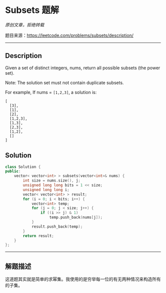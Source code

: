 # Subsets 题解

*原创文章，拒绝转载*

题目来源：https://leetcode.com/problems/subsets/description/

------

## Description

Given a set of distinct integers, nums, return all possible subsets (the power set).

Note: The solution set must not contain duplicate subsets.

For example,
If nums = `[1,2,3]`, a solution is:
```
[
  [3],
  [1],
  [2],
  [1,2,3],
  [1,3],
  [2,3],
  [1,2],
  []
]
```


## Solution
```cpp
class Solution {
public:
    vector< vector<int> > subsets(vector<int>& nums) {
        int size = nums.size(), j;
        unsigned long long bits = 1 << size;
        unsigned long long i;
        vector< vector<int> > result;
        for (i = 0; i < bits; i++) {
            vector<int> temp;
            for (j = 0; j < size; j++) {
                if ((i >> j) & 1)
                    temp.push_back(nums[j]);
            }
            result.push_back(temp);
        }
        return result;
    }
};
```

------

## 解题描述

这道题其实就是简单的求幂集。我使用的是穷举每一位的有无两种情况来构造所有的子集。